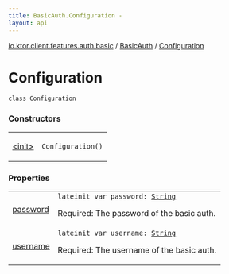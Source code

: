 ```yaml
---
title: BasicAuth.Configuration - 
layout: api
---
```


<div class='api-docs-breadcrumbs'><a href="../../index.html">io.ktor.client.features.auth.basic</a> / <a href="../index.html">BasicAuth</a> / <a href="./index.html">Configuration</a></div>

# Configuration

<div class="signature"><code><span class="keyword">class </span><span class="identifier">Configuration</span></code></div>

### Constructors

<table class="api-docs-table">
<tbody>
<tr>
<td markdown="1">

<a href="-init-.html">&lt;init&gt;</a>


</td>
<td markdown="1">
<div class="signature"><code><span class="identifier">Configuration</span><span class="symbol">(</span><span class="symbol">)</span></code></div>

</td>
</tr>
</tbody>
</table>

### Properties

<table class="api-docs-table">
<tbody>
<tr>
<td markdown="1">

<a href="password.html">password</a>


</td>
<td markdown="1">
<div class="signature"><code><span class="keyword">lateinit</span> <span class="keyword">var </span><span class="identifier">password</span><span class="symbol">: </span><a href="https://kotlinlang.org/api/latest/jvm/stdlib/kotlin/-string/index.html"><span class="identifier">String</span></a></code></div>

Required: The password of the basic auth.


</td>
</tr>
<tr>
<td markdown="1">

<a href="username.html">username</a>


</td>
<td markdown="1">
<div class="signature"><code><span class="keyword">lateinit</span> <span class="keyword">var </span><span class="identifier">username</span><span class="symbol">: </span><a href="https://kotlinlang.org/api/latest/jvm/stdlib/kotlin/-string/index.html"><span class="identifier">String</span></a></code></div>

Required: The username of the basic auth.


</td>
</tr>
</tbody>
</table>

